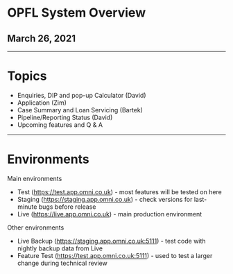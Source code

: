 # OPFL System Overview
## March 26, 2021

---

# Topics
- Enquiries, DIP and pop-up Calculator (David)
- Application (Zim)
- Case Summary and Loan Servicing (Bartek)
- Pipeline/Reporting Status (David)
- Upcoming features and Q & A

---

# Environments
Main environments
- Test (https://test.app.omni.co.uk) - most features will be tested on here
- Staging (https://staging.app.omni.co.uk) - check versions for last-minute bugs before release
- Live (https://live.app.omni.co.uk) - main production environment

Other environments
- Live Backup (https://staging.app.omni.co.uk:5111) - test code with nightly backup data from Live
- Feature Test (https://test.app.omni.co.uk:5111) - used to test a larger change during technical review 

